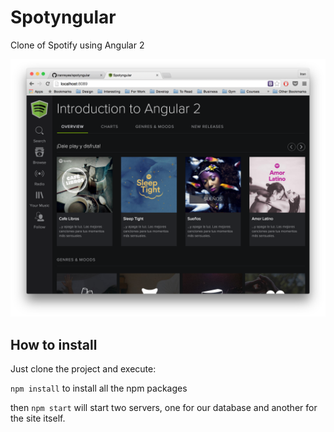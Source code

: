 # Spotyngular
Clone of Spotify using Angular 2

![Spotyngular](spotyngular.png "Spotyngular")

## How to install

Just clone the project and execute:

`npm install` to install all the npm packages

then `npm start` will start two servers, one for our database and another for the site itself.



